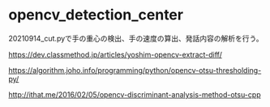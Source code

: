 # opencv_detection_center

20210914_cut.pyで手の重心の検出、手の速度の算出、発話内容の解析を行う。

https://dev.classmethod.jp/articles/yoshim-opencv-extract-diff/

https://algorithm.joho.info/programming/python/opencv-otsu-thresholding-py/

http://ithat.me/2016/02/05/opencv-discriminant-analysis-method-otsu-cpp
